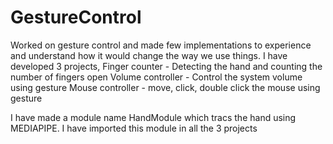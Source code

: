 # GestureControl
Worked on gesture control and made few implementations to experience and understand how it would change the way we use things. 
I have developed 3 projects, 
Finger counter - Detecting the hand and counting the number of fingers open
Volume controller - Control the system volume using gesture 
Mouse controller - move, click, double click the mouse using gesture

I have made a module name HandModule which tracs the hand using MEDIAPIPE.
I have imported this module in all the 3 projects
